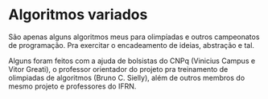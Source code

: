 # Algoritmos variados

São apenas alguns algoritmos meus para olimpíadas e outros campeonatos de programação.
Pra exercitar o encadeamento de ideias, abstração e tal.

Alguns foram feitos com a ajuda de bolsistas do CNPq (Vinicius Campus e Vitor Greati), o professor orientador do projeto pra treinamento de olimpiadas de algoritmos (Bruno C. Sielly), além de outros membros do mesmo projeto e professores do IFRN.

